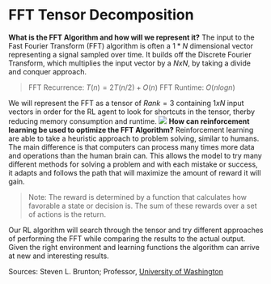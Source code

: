 # FFT Tensor Decomposition

**What is the FFT Algorithm and how will we represent it?** 
The input to the Fast Fourier Transform (FFT) algorithm is often a $1 * N$ dimensional vector representing a signal sampled over time. It builds off the Discrete Fourier Transform, which multiplies the input vector by a $NxN$, by taking a divide and conquer approach.
>FFT Recurrence: $T(n) = 2T(n/2) + O(n)$
>FFT Runtime: $O(nlogn)$

We will represent the FFT as a tensor of $Rank = 3$ containing $1 x N$ input vectors in order for the RL agent to look for shortcuts in the tensor, therby reducing memory consumption and runtime. 
**![](https://lh7-us.googleusercontent.com/-5F6rZEeSPCnC6IxT-miAjgmwz5SjGPB8MRXrrGmhaJaTKJuzTf_LMtFZJjegPRIkhWWtwXvdiF9NKl70O72C5pa_aIwiS2lxeieyDZBuAYSPwufjSaNKBguO7snuvKPzUwGBdUyCcN9Wxgg7xPdRGbMdg=s2048)**
**How can reinforcement learning be used to optimize the FFT Algorithm?**
Reinforcement learning are able to take a heuristic approach to problem solving, similar to humans. The main difference is that computers can process many times more data and operations than the human brain can. This allows the model to try many different methods for solving a problem and with each mistake or success, it adapts and follows the path that will maximize the amount of reward it will gain.
>Note: The reward is determined by a function that calculates how favorable a state or decision is. The sum of these rewards over a set of actions is the return.

Our RL algorithm will search through the tensor and try different approaches of performing the FFT while comparing the results to the actual output. Given the right environment and learning functions the algorithm can arrive at new and interesting results.

Sources: Steven L. Brunton; Professor,  [University of Washington](https://scholar.google.com/citations?view_op=view_org&hl=en&org=5340226318625937772)
